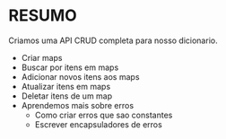 # RESUMO

Criamos uma API CRUD completa para nosso dicionario.

- Criar maps
- Buscar por itens em maps
- Adicionar novos itens aos maps
- Atualizar itens em maps
- Deletar itens de um map
- Aprendemos mais sobre erros
  - Como criar erros que sao constantes
  - Escrever encapsuladores de erros
